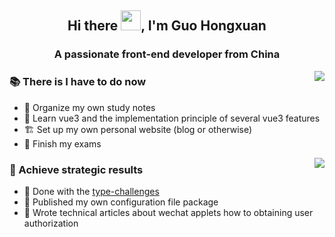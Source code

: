 <h2 align="center">Hi there <img src="https://cdn.jsdelivr.net/gh/dmego/images/img/Hi.gif" height="32" />, I'm Guo Hongxuan</h2> 
<h3 align="center">A passionate front-end developer from China</h3>

<img align="right" src="https://github-readme-stats.vercel.app/api?username=HongxuanG&count_private=true&show_icons=true&theme=radical"></img>

### :books: There is I have to do now

* 🧐 Organize my own study notes
* 🌱 Learn vue3 and the implementation principle of several vue3 features
* 🏗️ Set up my own personal website (blog or otherwise)
* 📝 Finish my exams


<img align="right" src="https://github-readme-stats.vercel.app/api/top-langs/?username=HongxuanG&layout=compact"></img>


### :triangular_flag_on_post: Achieve strategic results

* 🥇 Done with the [type-challenges](https://github.com/type-challenges/type-challenges)
* 🥈 Published my own configuration file package
* 🥉 Wrote technical articles about wechat applets how to obtaining user authorization


